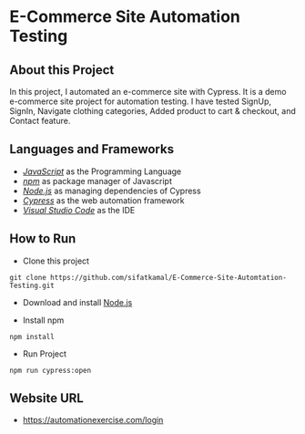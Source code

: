 # E-Commerce Site Automation Testing

## About this Project

<p>In this project, I automated an e-commerce site with Cypress. It is a demo e-commerce site project for automation testing. I have tested SignUp, SignIn, Navigate clothing categories, Added product to cart & checkout, and Contact feature.</p>

## Languages and Frameworks

- *[JavaScript]()* as the Programming Language
- *[npm](https://www.npmjs.com/)* as package manager of Javascript
- *[Node.js](https://nodejs.org/)* as managing dependencies of Cypress
- *[Cypress](https://www.cypress.io/)* as the web automation framework
- *[Visual Studio Code](https://code.visualstudio.com/)* as the IDE

## How to Run
- Clone this project
```
git clone https://github.com/sifatkamal/E-Commerce-Site-Automtation-Testing.git
```

- Download and install [Node.js](https://nodejs.org/en/download)

- Install npm

```
npm install
```

- Run Project

```
npm run cypress:open
```

## Website URL
- https://automationexercise.com/login


